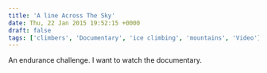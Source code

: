 ```yaml
---
title: 'A line Across The Sky'
date: Thu, 22 Jan 2015 19:52:15 +0000
draft: false
tags: ['climbers', 'Documentary', 'ice climbing', 'mountains', 'Video']
---
```


An endurance challenge. I want to watch the documentary.